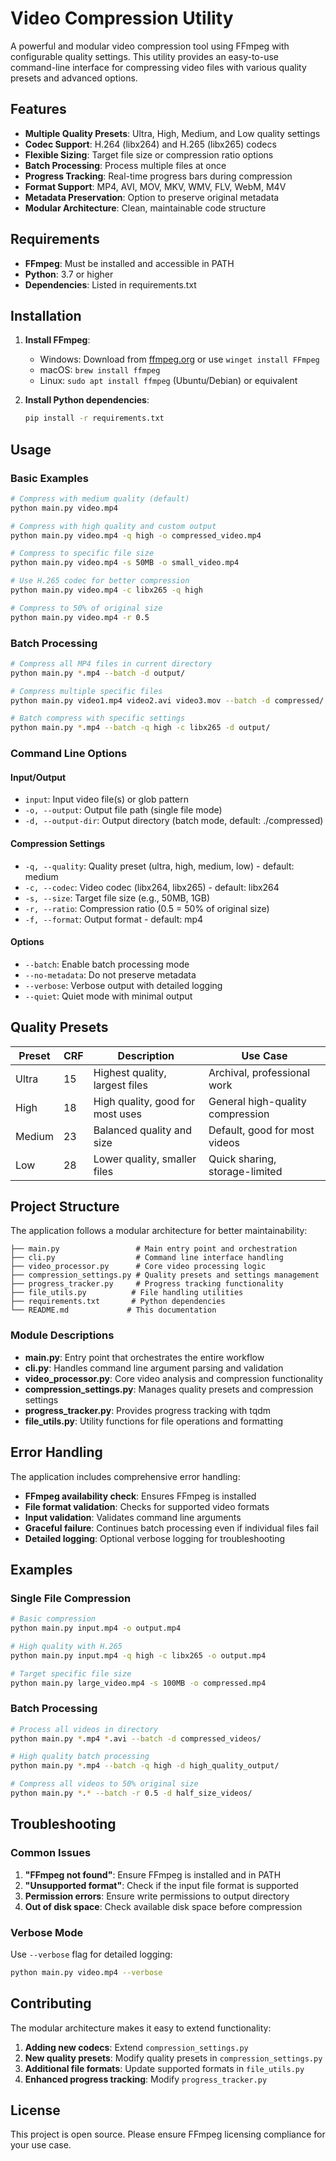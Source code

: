 # Video Compression Utility

A powerful and modular video compression tool using FFmpeg with configurable quality settings. This utility provides an easy-to-use command-line interface for compressing video files with various quality presets and advanced options.

## Features

- **Multiple Quality Presets**: Ultra, High, Medium, and Low quality settings
- **Codec Support**: H.264 (libx264) and H.265 (libx265) codecs
- **Flexible Sizing**: Target file size or compression ratio options
- **Batch Processing**: Process multiple files at once
- **Progress Tracking**: Real-time progress bars during compression
- **Format Support**: MP4, AVI, MOV, MKV, WMV, FLV, WebM, M4V
- **Metadata Preservation**: Option to preserve original metadata
- **Modular Architecture**: Clean, maintainable code structure

## Requirements

- **FFmpeg**: Must be installed and accessible in PATH
- **Python**: 3.7 or higher
- **Dependencies**: Listed in requirements.txt

## Installation

1. **Install FFmpeg**:
   - Windows: Download from [ffmpeg.org](https://ffmpeg.org/download.html) or use `winget install FFmpeg`
   - macOS: `brew install ffmpeg`
   - Linux: `sudo apt install ffmpeg` (Ubuntu/Debian) or equivalent

2. **Install Python dependencies**:
   ```bash
   pip install -r requirements.txt
   ```

## Usage

### Basic Examples

```bash
# Compress with medium quality (default)
python main.py video.mp4

# Compress with high quality and custom output
python main.py video.mp4 -q high -o compressed_video.mp4

# Compress to specific file size
python main.py video.mp4 -s 50MB -o small_video.mp4

# Use H.265 codec for better compression
python main.py video.mp4 -c libx265 -q high

# Compress to 50% of original size
python main.py video.mp4 -r 0.5
```

### Batch Processing

```bash
# Compress all MP4 files in current directory
python main.py *.mp4 --batch -d output/

# Compress multiple specific files
python main.py video1.mp4 video2.avi video3.mov --batch -d compressed/

# Batch compress with specific settings
python main.py *.mp4 --batch -q high -c libx265 -d output/
```

### Command Line Options

#### Input/Output
- `input`: Input video file(s) or glob pattern
- `-o, --output`: Output file path (single file mode)
- `-d, --output-dir`: Output directory (batch mode, default: ./compressed)

#### Compression Settings
- `-q, --quality`: Quality preset (ultra, high, medium, low) - default: medium
- `-c, --codec`: Video codec (libx264, libx265) - default: libx264
- `-s, --size`: Target file size (e.g., 50MB, 1GB)
- `-r, --ratio`: Compression ratio (0.5 = 50% of original size)
- `-f, --format`: Output format - default: mp4

#### Options
- `--batch`: Enable batch processing mode
- `--no-metadata`: Do not preserve metadata
- `--verbose`: Verbose output with detailed logging
- `--quiet`: Quiet mode with minimal output

## Quality Presets

| Preset | CRF | Description | Use Case |
|--------|-----|-------------|----------|
| Ultra  | 15  | Highest quality, largest files | Archival, professional work |
| High   | 18  | High quality, good for most uses | General high-quality compression |
| Medium | 23  | Balanced quality and size | Default, good for most videos |
| Low    | 28  | Lower quality, smaller files | Quick sharing, storage-limited |

## Project Structure

The application follows a modular architecture for better maintainability:

```
├── main.py                 # Main entry point and orchestration
├── cli.py                  # Command line interface handling
├── video_processor.py      # Core video processing logic
├── compression_settings.py # Quality presets and settings management
├── progress_tracker.py     # Progress tracking functionality
├── file_utils.py          # File handling utilities
├── requirements.txt       # Python dependencies
└── README.md             # This documentation
```

### Module Descriptions

- **main.py**: Entry point that orchestrates the entire workflow
- **cli.py**: Handles command line argument parsing and validation
- **video_processor.py**: Core video analysis and compression functionality
- **compression_settings.py**: Manages quality presets and compression settings
- **progress_tracker.py**: Provides progress tracking with tqdm
- **file_utils.py**: Utility functions for file operations and formatting

## Error Handling

The application includes comprehensive error handling:

- **FFmpeg availability check**: Ensures FFmpeg is installed
- **File format validation**: Checks for supported video formats
- **Input validation**: Validates command line arguments
- **Graceful failure**: Continues batch processing even if individual files fail
- **Detailed logging**: Optional verbose logging for troubleshooting

## Examples

### Single File Compression
```bash
# Basic compression
python main.py input.mp4 -o output.mp4

# High quality with H.265
python main.py input.mp4 -q high -c libx265 -o output.mp4

# Target specific file size
python main.py large_video.mp4 -s 100MB -o compressed.mp4
```

### Batch Processing
```bash
# Process all videos in directory
python main.py *.mp4 *.avi --batch -d compressed_videos/

# High quality batch processing
python main.py *.mp4 --batch -q high -d high_quality_output/

# Compress all videos to 50% original size
python main.py *.* --batch -r 0.5 -d half_size_videos/
```

## Troubleshooting

### Common Issues

1. **"FFmpeg not found"**: Ensure FFmpeg is installed and in PATH
2. **"Unsupported format"**: Check if the input file format is supported
3. **Permission errors**: Ensure write permissions to output directory
4. **Out of disk space**: Check available disk space before compression

### Verbose Mode
Use `--verbose` flag for detailed logging:
```bash
python main.py video.mp4 --verbose
```

## Contributing

The modular architecture makes it easy to extend functionality:

1. **Adding new codecs**: Extend `compression_settings.py`
2. **New quality presets**: Modify quality presets in `compression_settings.py`
3. **Additional file formats**: Update supported formats in `file_utils.py`
4. **Enhanced progress tracking**: Modify `progress_tracker.py`

## License

This project is open source. Please ensure FFmpeg licensing compliance for your use case.
